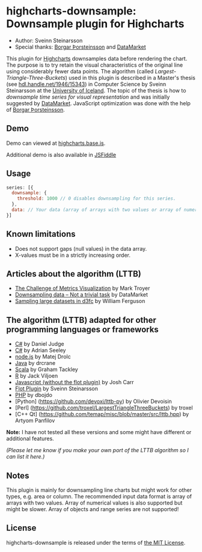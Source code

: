 highcharts-downsample: Downsample plugin for Highcharts
================================================

* Author: Sveinn Steinarsson
* Special thanks: [Borgar Þorsteinsson](https://github.com/borgar) and [DataMarket](http://datamarket.com/)

This plugin for [Highcharts](http://www.highcharts.com) downsamples
data before rendering the chart. The purpose is to try retain the
visual characteristics of the original line using considerably fewer data points.
The algorithm (called *Largest-Triangle-Three-Buckets*) used in this plugin is described in a 
Master's thesis (see [hdl.handle.net/1946/15343](http://hdl.handle.net/1946/15343)) in Computer Science by Sveinn Steinarsson 
at the [University of Iceland](http://english.hi.is/). 
The topic of the thesis is how to *downsample time series for visual representation* 
and was initially suggested by [DataMarket](http://datamarket.com/). 
JavaScript optimization was done with the help of [Borgar Þorsteinsson](https://github.com/borgar).


Demo
----
Demo can viewed at [highcharts.base.is](http://highcharts.base.is/).

Additional demo is also available in [JSFiddle](http://jsfiddle.net/sveinn_st/FMJAL/) 


Usage
-----
```js
series: [{
  downsample: {
    threshold: 1000 // 0 disables downsampling for this series.
  },
  data: // Your data (array of arrays with two values or array of numerical values)
}]
```


Known limitations
-----
* Does not support gaps (null values) in the data array.
* X-values must be in a strictly increasing order.


Articles about the algorithm (LTTB)
-----
* [The Challenge of Metrics Visualization](http://blackops.io/blog/2014/05/time-series-graphs-and-downsampling/) by Mark Troyer
* [Downsampling data – Not a trivial task](http://blog.datamarket.com/2014/02/28/downsampling-data-not-a-trivial-task/) by DataMarket
* [Sampling large datasets in d3fc](http://blog.scottlogic.com/2015/11/16/sampling-large-data-in-d3fc.html) by William Ferguson


The algorithm (LTTB) adapted for other programming languages or frameworks
-----
* [C#](https://gist.github.com/DanielWJudge/63300889f27c7f50eeb7) by Daniel Judge
* [C#](https://gist.github.com/adrianseeley/264417d295ccd006e7fd) by Adrian Seeley
* [node.js](https://github.com/pingec/downsample-lttb) by Matej Drolc
* [Java](https://github.com/drcrane/downsample) by drcrane
* [Scala](https://github.com/tackley/smoothing) by Graham Tackley
* [R](https://github.com/javiljoen/LTTB) by Jack Viljoen
* [Javascript (without the flot plugin)](https://github.com/joshcarr/largest-triangle-three-buckets.js) by Josh Carr
* [Flot Plugin](https://github.com/sveinn-steinarsson/flot-downsample) by Sveinn Steinarsson
* [PHP](https://github.com/dbojdo/downsampling) by dbojdo
* [Python] (https://github.com/devoxi/lttb-py) by Olivier Devoisin
* [Perl] (https://github.com/troxel/LargestTriangleThreeBuckets) by troxel
* [C++ Qt] (https://github.com/temap/misc/blob/master/src/lttb.hpp) by Artyom Panfilov

**Note:** I have not tested all these versions and some might have different or additional features.

*(Please let me know if you make your own port of the LTTB algorithm so I can list it here.)*


Notes
-----
This plugin is mainly for downsampling line charts but might work for other types, e.g. area or column.
The recommended input data format is array of arrays with two values. Array of numerical values
is also supported but might be slower.
Array of objects and range series are not supported!


License
-------
highcharts-downsample is released under the terms of [the MIT License](http://www.opensource.org/licenses/MIT).
